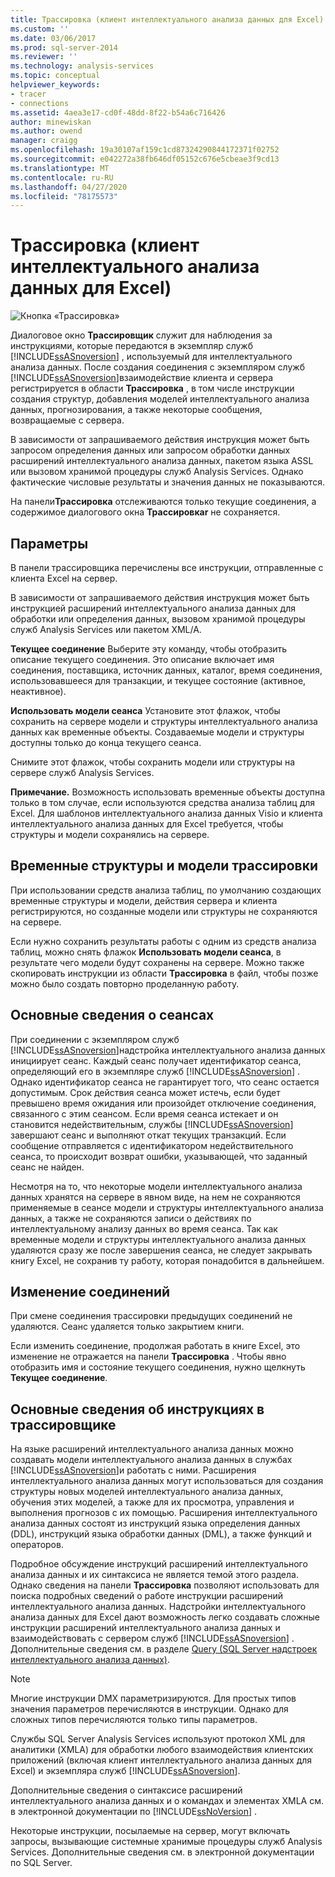 ```yaml
---
title: Трассировка (клиент интеллектуального анализа данных для Excel) | Документация Майкрософт
ms.custom: ''
ms.date: 03/06/2017
ms.prod: sql-server-2014
ms.reviewer: ''
ms.technology: analysis-services
ms.topic: conceptual
helpviewer_keywords:
- tracer
- connections
ms.assetid: 4aea3e17-cd0f-48dd-8f22-b54a6c716426
author: minewiskan
ms.author: owend
manager: craigg
ms.openlocfilehash: 19a30107af159c1cd87324290844172371f02752
ms.sourcegitcommit: e042272a38fb646df05152c676e5cbeae3f9cd13
ms.translationtype: MT
ms.contentlocale: ru-RU
ms.lasthandoff: 04/27/2020
ms.locfileid: "78175573"
---
```

# <a name="trace-data-mining-client-for-excel"></a>Трассировка (клиент интеллектуального анализа данных для Excel)
  ![Кнопка «Трассировка»](media/misc-trace.gif "Кнопка «Трассировка»")

 Диалоговое окно **Трассировщик** служит для наблюдения за инструкциями, которые передаются в экземпляр служб [!INCLUDE[ssASnoversion](../includes/ssasnoversion-md.md)] , используемый для интеллектуального анализа данных. После создания соединения с экземпляром служб [!INCLUDE[ssASnoversion](../includes/ssasnoversion-md.md)]взаимодействие клиента и сервера регистрируется в области **Трассировка** , в том числе инструкции создания структур, добавления моделей интеллектуального анализа данных, прогнозирования, а также некоторые сообщения, возвращаемые с сервера.

 В зависимости от запрашиваемого действия инструкция может быть запросом определения данных или запросом обработки данных расширений интеллектуального анализа данных, пакетом языка ASSL или вызовом хранимой процедуры служб Analysis Services. Однако фактические числовые результаты и значения данных не показываются.

 На панели**Трассировка** отслеживаются только текущие соединения, а содержимое диалогового окна **Трассировкаr** не сохраняется.

## <a name="options"></a>Параметры
 В панели трассировщика перечислены все инструкции, отправленные с клиента Excel на сервер.

 В зависимости от запрашиваемого действия инструкция может быть инструкцией расширений интеллектуального анализа данных для обработки или определения данных, вызовом хранимой процедуры служб Analysis Services или пакетом XML/A.

 **Текущее соединение** Выберите эту команду, чтобы отобразить описание текущего соединения. Это описание включает имя соединения, поставщика, источник данных, каталог, время соединения, использовавшееся для транзакции, и текущее состояние (активное, неактивное).

 **Использовать модели сеанса** Установите этот флажок, чтобы сохранить на сервере модели и структуры интеллектуального анализа данных как временные объекты. Создаваемые модели и структуры доступны только до конца текущего сеанса.

 Снимите этот флажок, чтобы сохранить модели или структуры на сервере служб Analysis Services.

 **Примечание.** Возможность использовать временные объекты доступна только в том случае, если используются средства анализа таблиц для Excel. Для шаблонов интеллектуального анализа данных Visio и клиента интеллектуального анализа данных для Excel требуется, чтобы структуры и модели сохранялись на сервере.

## <a name="tracing-temporary-structures-and-models"></a>Временные структуры и модели трассировки
 При использовании средств анализа таблиц, по умолчанию создающих временные структуры и модели, действия сервера и клиента регистрируются, но созданные модели или структуры не сохраняются на сервере.

 Если нужно сохранить результаты работы с одним из средств анализа таблиц, можно снять флажок **Использовать модели сеанса**, в результате чего модели будут сохранены на сервере. Можно также скопировать инструкции из области **Трассировка** в файл, чтобы позже можно было создать повторно проделанную работу.

## <a name="understanding-sessions"></a>Основные сведения о сеансах
 При соединении с экземпляром служб [!INCLUDE[ssASnoversion](../includes/ssasnoversion-md.md)]надстройка интеллектуального анализа данных инициирует сеанс. Каждый сеанс получает идентификатор сеанса, определяющий его в экземпляре служб [!INCLUDE[ssASnoversion](../includes/ssasnoversion-md.md)] . Однако идентификатор сеанса не гарантирует того, что сеанс остается допустимым. Срок действия сеанса может истечь, если будет превышено время ожидания или произойдет отключение соединения, связанного с этим сеансом. Если время сеанса истекает и он становится недействительным, службы [!INCLUDE[ssASnoversion](../includes/ssasnoversion-md.md)] завершают сеанс и выполняют откат текущих транзакций. Если сообщение отправляется с идентификатором недействительного сеанса, то происходит возврат ошибки, указывающей, что заданный сеанс не найден.

 Несмотря на то, что некоторые модели интеллектуального анализа данных хранятся на сервере в явном виде, на нем не сохраняются применяемые в сеансе модели и структуры интеллектуального анализа данных, а также не сохраняются записи о действиях по интеллектуальному анализу данных во время сеанса. Так как временные модели и структуры интеллектуального анализа данных удаляются сразу же после завершения сеанса, не следует закрывать книгу Excel, не сохранив ту работу, которая понадобится в дальнейшем.

## <a name="changing-connections"></a>Изменение соединений
 При смене соединения трассировки предыдущих соединений не удаляются. Сеанс удаляется только закрытием книги.

 Если изменить соединение, продолжая работать в книге Excel, это изменение не отражается на панели **Трассировка** . Чтобы явно отобразить имя и состояние текущего соединения, нужно щелкнуть **Текущее соединение**.

## <a name="understanding-statements-in-the-tracer"></a>Основные сведения об инструкциях в трассировщике
 На языке расширений интеллектуального анализа данных можно создавать модели интеллектуального анализа данных в службах [!INCLUDE[ssASnoversion](../includes/ssasnoversion-md.md)]и работать с ними. Расширения интеллектуального анализа данных могут использоваться для создания структуры новых моделей интеллектуального анализа данных, обучения этих моделей, а также для их просмотра, управления и выполнения прогнозов с их помощью. Расширения интеллектуального анализа данных состоят из инструкций языка определения данных (DDL), инструкций языка обработки данных (DML), а также функций и операторов.

 Подробное обсуждение инструкций расширений интеллектуального анализа данных и их синтаксиса не является темой этого раздела. Однако сведения на панели **Трассировка** позволяют использовать для поиска подробных сведений о работе инструкции расширений интеллектуального анализа данных. Надстройки интеллектуального анализа данных для Excel дают возможность легко создавать сложные инструкции расширений интеллектуального анализа данных и взаимодействовать с сервером служб [!INCLUDE[ssASnoversion](../includes/ssasnoversion-md.md)] . Дополнительные сведения см. в разделе [Query &#40;SQL Server надстроек интеллектуального анализа данных&#41;](query-sql-server-data-mining-add-ins.md).

> [!NOTE]
>  Многие инструкции DMX параметризируются. Для простых типов значения параметров перечисляются в инструкции. Однако для сложных типов перечисляются только типы параметров.

 Службы SQL Server Analysis Services используют протокол XML для аналитики (XMLA) для обработки любого взаимодействия клиентских приложений (включая клиент интеллектуального анализа данных для Excel) и экземпляра служб [!INCLUDE[ssASnoversion](../includes/ssasnoversion-md.md)].

 Дополнительные сведения о синтаксисе расширений интеллектуального анализа данных и о командах и элементах XMLA см. в электронной документации по [!INCLUDE[ssNoVersion](../includes/ssnoversion-md.md)] .

 Некоторые инструкции, посылаемые на сервер, могут включать запросы, вызывающие системные хранимые процедуры служб Analysis Services. Дополнительные сведения см. в электронной документации по SQL Server.


